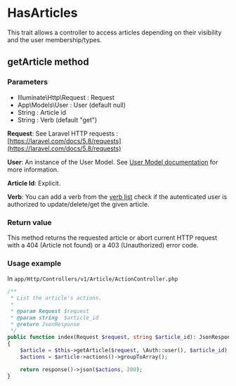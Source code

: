 # HasArticles

This trait allows a controller to access articles depending on their visibility and the user membership/types.

## getArticle method

### Parameters
- Illuminate\Http\Request : Request
- App\Models\User : User (default null)
- String : Article id
- String : Verb (default "get")

**Request**: See Laravel HTTP requests : [https://laravel.com/docs/5.8/requests](https://laravel.com/docs/5.8/requests)

**User**: An instance of the User Model. See [User Model documentation](portail/dev/backend/models/User.md) for more information.

**Article Id**: Explicit.

**Verb**: You can add a verb from the [verb list](portail/dev/backend/oauth#verb-definition) check if the autenticated user is authorized to update/delete/get the given article.
 
### Return value

This method returns the requested article or abort current HTTP request with a 404 (Article not found) or a 403 (Unauthorized) error code.

### Usage example
In `app/Http/Controllers/v1/Article/ActionController.php`
```php
/**
 * List the article's actions.
 *
 * @param Request $request
 * @param string  $article_id
 * @return JsonResponse
 */
public function index(Request $request, string $article_id): JsonResponse
{
    $article = $this->getArticle($request, \Auth::user(), $article_id);
    $actions = $article->actions()->groupToArray();

    return response()->json($actions, 200);
}
```